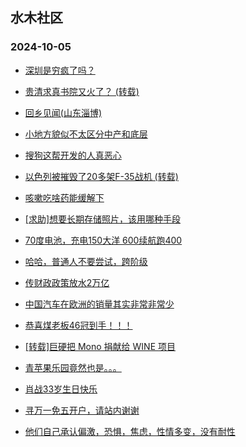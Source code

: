 ## 水木社区 
### 2024-10-05

+ [深圳是穷疯了吗？](https://www.newsmth.net/nForum/article/AutoWorld/1944926433)

+ [贵清求真书院又火了？ (转载)](https://www.newsmth.net/nForum/article/QingJiao/890174)

+ [回乡见闻(山东淄博)](https://www.newsmth.net/nForum/article/OurEstate/3103902)

+ [小地方貌似不太区分中产和底层](https://www.newsmth.net/nForum/article/FamilyLife/1766870177)

+ [搜狗这帮开发的人真恶心](https://www.newsmth.net/nForum/article/NewSoftware/282269)

+ [以色列被摧毁了20多架F-35战机 (转载)](https://www.newsmth.net/nForum/article/Aero/468384)

+ [咳嗽吃啥药能缓解下](https://www.newsmth.net/nForum/article/CouponsLife/4504376)

+ [[求助]想要长期存储照片，该用哪种手段](https://www.newsmth.net/nForum/article/Hardware/4931873)

+ [70度电池，充电150大洋  600续航跑400](https://www.newsmth.net/nForum/article/GreenAuto/1683566)

+ [哈哈，普通人不要尝试，跨阶级](https://www.newsmth.net/nForum/article/Love/6310336)

+ [传财政政策放水2万亿](https://www.newsmth.net/nForum/article/OurEstate/3105499)

+ [中国汽车在欧洲的销量其实非常非常少](https://www.newsmth.net/nForum/article/GreenAuto/1683912)

+ [恭喜煤老板46冠到手！！！](https://www.newsmth.net/nForum/article/WorldSoccer/18100390)

+ [[转载]巨硬把 Mono 捐献给 WINE 项目](https://www.newsmth.net/nForum/article/Programming/216813)

+ [青苹果乐园竟然也是。。。](https://www.newsmth.net/nForum/article/JapaneseCulture/162758)

+ [肖战33岁生日快乐](https://www.newsmth.net/nForum/article/XiaoZhan/22245)

+ [寻万一免五开户，请站内谢谢](https://www.newsmth.net/nForum/article/Stock/10579884)

+ [他们自己承认偏激，恐惧，焦虑，性情多变，没有耐性](https://www.newsmth.net/nForum/article/FamilyLife/1766870998)

